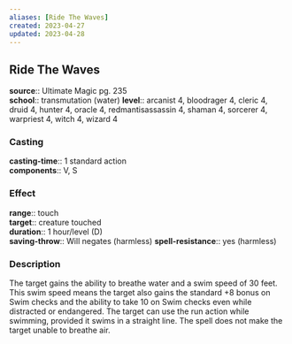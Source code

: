 ```yaml
---
aliases: [Ride The Waves]
created: 2023-04-27
updated: 2023-04-28
---
```


## Ride The Waves

**source**:: Ultimate Magic pg. 235  
**school**:: transmutation (water)
**level**:: arcanist 4, bloodrager 4, cleric 4, druid 4, hunter 4, oracle 4, redmantisassassin 4, shaman 4, sorcerer 4, warpriest 4, witch 4, wizard 4

### Casting

**casting-time**:: 1 standard action  
**components**:: V, S

### Effect

**range**:: touch  
**target**:: creature touched  
**duration**:: 1 hour/level (D)  
**saving-throw**:: Will negates (harmless)
**spell-resistance**:: yes (harmless)

### Description

The target gains the ability to breathe water and a swim speed of 30 feet. This swim speed means the target also gains the standard +8 bonus on Swim checks and the ability to take 10 on Swim checks even while distracted or endangered. The target can use the run action while swimming, provided it swims in a straight line. The spell does not make the target unable to breathe air.
